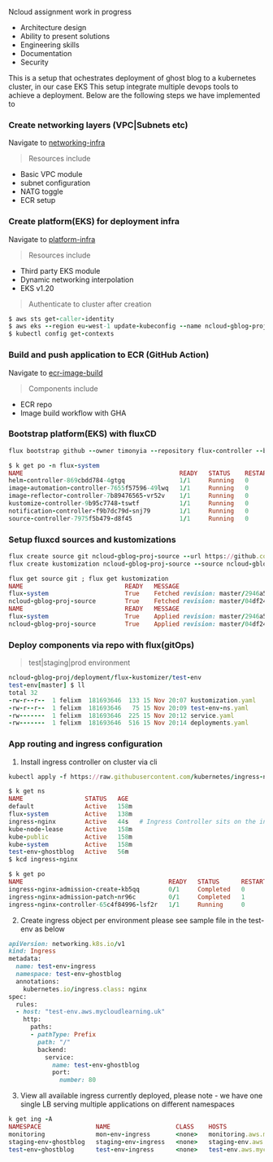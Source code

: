 Ncloud assignment work in progress 

- Architecture design
- Ability to present solutions
- Engineering skills
- Documentation
- Security


This is a setup that ochestrates deployment of ghost blog to a kubernetes cluster, in our case EKS 
This setup integrate multiple devops tools to achieve a deployment. Below are the following steps we have implemented to 

### Create networking layers (VPC|Subnets etc)
Navigate to [networking-infra](https://github.com/timonyia/ncloud-gblog-proj/tree/master/infra/networking)
>Resources include 
* Basic VPC module 
* subnet configuration 
* NATG toggle 
* ECR setup

### Create platform(EKS) for deployment infra 
Navigate to [platform-infra](https://github.com/timonyia/ncloud-gblog-proj/tree/master/infra/platform)
>Resources include
* Third party EKS module
* Dynamic networking interpolation 
* EKS v1.20 

>Authenticate to cluster after creation 
```ruby
$ aws sts get-caller-identity
$ aws eks --region eu-west-1 update-kubeconfig --name ncloud-gblog-proj-cluster
$ kubectl config get-contexts
```
### Build and push application to ECR (GitHub Action)
Navigate to [ecr-image-build](https://github.com/timonyia/ncloud-gblog-proj/blob/master/.github/workflows/app-docker-builder.yaml)
>Components include 
* ECR repo 
* Image build workflow with GHA

### Bootstrap platform(EKS) with fluxCD
```ruby
flux bootstrap github --owner timonyia --repository flux-controller --branch master --path apps --personal true --components-extra=image-reflector-controller,image-automation-controller --token-auth
```
```ruby
$ k get po -n flux-system 
NAME                                           READY   STATUS    RESTARTS   AGE
helm-controller-869cbdd784-4gtgq               1/1     Running   0          65m
image-automation-controller-7655f57596-49lwq   1/1     Running   0          65m
image-reflector-controller-7b89476565-vr52v    1/1     Running   0          65m
kustomize-controller-9b95c7748-tswtf           1/1     Running   0          65m
notification-controller-f9b7dc79d-snj79        1/1     Running   0          65m
source-controller-7975f5b479-d8f45             1/1     Running   0          65m
```

### Setup fluxcd sources and kustomizations 
```ruby
flux create source git ncloud-gblog-proj-source --url https://github.com/timonyia/ncloud-gblog-proj.git --branch master --interval 30s --export | tee apps/ncloud-gblog-proj-source.yaml
flux create kustomization ncloud-gblog-proj-source --source ncloud-gblog-proj-source --path "./deployment/flux-kustomizer" --prune true --validation client --interval 10m --export | tee -a apps/ncloud-gblog-proj-source.yaml 
```
```ruby
flux get source git ; flux get kustomization 
NAME                            READY   MESSAGE                                                                 REVISION                                        SUSPENDED 
flux-system                     True    Fetched revision: master/2946a5144624abc62d6a286c5babb823666763ba       master/2946a5144624abc62d6a286c5babb823666763ba False    
ncloud-gblog-proj-source        True    Fetched revision: master/04df242257cd11859b1171c35ee9b3fe29dc0663       master/04df242257cd11859b1171c35ee9b3fe29dc0663 False    
NAME                            READY   MESSAGE                                                                 REVISION                                        SUSPENDED 
flux-system                     True    Applied revision: master/2946a5144624abc62d6a286c5babb823666763ba       master/2946a5144624abc62d6a286c5babb823666763ba False    
ncloud-gblog-proj-source        True    Applied revision: master/04df242257cd11859b1171c35ee9b3fe29dc0663       master/04df242257cd11859b1171c35ee9b3fe29dc0663 False 
```

### Deploy components via repo with flux(gitOps)
>test|staging|prod environment 
```ruby
ncloud-gblog-proj/deployment/flux-kustomizer/test-env
test-env[master] $ ll 
total 32
-rw-r--r--  1 felixm  181693646  133 15 Nov 20:07 kustomization.yaml
-rw-r--r--  1 felixm  181693646   75 15 Nov 20:09 test-env-ns.yaml
-rw-------  1 felixm  181693646  225 15 Nov 20:12 service.yaml
-rw-------  1 felixm  181693646  516 15 Nov 20:14 deployments.yaml
```


### App routing and ingress configuration 
1. Install ingress controller on cluster via cli
```ruby
kubectl apply -f https://raw.githubusercontent.com/kubernetes/ingress-nginx/controller-v1.0.0/deploy/static/provider/cloud/deploy.yaml

$ k get ns 
NAME                 STATUS   AGE
default              Active   158m
flux-system          Active   138m
ingress-nginx        Active   44s   # Ingress Controller sits on the ingress-nginx NS
kube-node-lease      Active   158m
kube-public          Active   158m
kube-system          Active   158m
test-env-ghostblog   Active   56m
$ kcd ingress-nginx

$ k get po 
NAME                                        READY   STATUS      RESTARTS   AGE
ingress-nginx-admission-create-kb5qq        0/1     Completed   0          71s
ingress-nginx-admission-patch-nr96c         0/1     Completed   1          71s
ingress-nginx-controller-65c4f84996-lsf2r   1/1     Running     0          71s
```
2. Create ingress object per environment please see sample file in the test-env as below  

```ruby
apiVersion: networking.k8s.io/v1
kind: Ingress
metadata:
  name: test-env-ingress
  namespace: test-env-ghostblog
  annotations:
    kubernetes.io/ingress.class: nginx
spec:
  rules:
  - host: "test-env.aws.mycloudlearning.uk"
    http:
      paths:
      - pathType: Prefix
        path: "/"
        backend:
          service:
            name: test-env-ghostblog
            port:
              number: 80
```

3. View all available ingress currently deployed, please note - we have one single LB serving multiple applications on different namespaces 
```ruby
k get ing -A 
NAMESPACE               NAME                  CLASS    HOSTS                                ADDRESS                                                                   PORTS   AGE
monitoring              mon-env-ingress       <none>   monitoring.aws.mycloudlearning.uk    aa5c0806e27224c50aeac2e5b02ee1e5-1755909412.eu-west-1.elb.amazonaws.com   80      4m9s
staging-env-ghostblog   staging-env-ingress   <none>   staging-env.aws.mycloudlearning.uk   aa5c0806e27224c50aeac2e5b02ee1e5-1755909412.eu-west-1.elb.amazonaws.com   80      20m
test-env-ghostblog      test-env-ingress      <none>   test-env.aws.mycloudlearning.uk      aa5c0806e27224c50aeac2e5b02ee1e5-1755909412.eu-west-1.elb.amazonaws.com   80      27m
```

